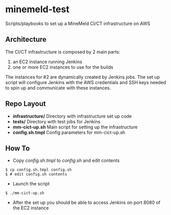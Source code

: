 # minemeld-test
Scripts/playbooks to set up a MineMeld CI/CT infrastructure on AWS

## Architecture
The CI/CT infrastructure is composed by 2 main parts:
1. an EC2 instance running Jenkins
1. one or more EC2 instances to use for the builds

The instances for #2 are dynamically created by Jenkins jobs. The set up script will configure Jenkins with the AWS credentials and SSH keys needed to spin up and communicate with these instances.

## Repo Layout
- **infrastructure/** Directory with infrastructure set up code
- **tests/** Directory with test jobs for Jenkins
- **mm-cict-up.sh** Main script for setting up the infrastructure
- **config.sh.tmpl** Config parameters for mm-cict-up.sh

## How To
- Copy *config.sh.tmpl* to *config.sh* and edit contents
```
$ cp config.sh.tmpl config.sh
$ # edit config.sh contents
```
- Launch the script
```
$ ./mm-cict-up.sh
```
- After the set up you should be able to access Jenkins on port 8080 of the EC2 instance
